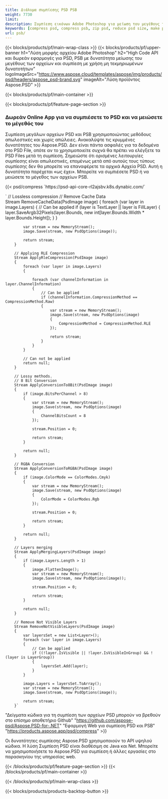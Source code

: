```yaml
---
title: Διάλυμα συμπίεσης PSD PSB
weight: 7730
limit: 
description: Συμπίεση εικόνων Adobe Photoshop για μείωση του μεγέθους των αρχείων
keywords: [compress psd, compress psb, zip psd, reduce psd size, make psd smaller, remove unnecessary psd data, remove odd psd layers]
url: psb/
---
```

{{< blocks/products/pf/main-wrap-class >}}
{{< blocks/products/pf/upper-banner h1="Λύση μορφής αρχείου Adobe Photoshop" h2="High Code API και δωρεάν εφαρμογές για PSD, PSB με δυνατότητα μείωσης του μεγέθους των αρχείων και συμπίεση με χρήση μη τεκμηριωμένων δυνατοτήτων" logoImageSrc="https://www.aspose.cloud/templates/aspose/img/products/psd/headers/aspose_psd-brand.svg" imageAlt="Λύση προϊόντος Aspose.PSD" >}}

{{< blocks/products/pf/main-container >}}

{{< blocks/products/pf/feature-page-section >}}
<h3 class="headingpdleft">Δωρεάν Online App για να συμπιέσετε το PSD και να μειώσετε το μέγεθός του</h3>
<p>Συμπίεση μεγάλων αρχείων PSD και PSB χρησιμοποιώντας μεθόδους απωλεστικές και χωρίς απώλειες. Ανακαλύψτε τις κρυμμένες δυνατότητες του Aspose.PSD. Δεν είναι πάντα ασφαλές για τα δεδομένα στο PSD File, οπότε αν το χρησιμοποιείτε συχνά θα πρέπει να ελέγξετε τα PSD Files μετά τη συμπίεση. Σημειώστε ότι ορισμένες λειτουργίες συμπίεσης είναι απωλεστικές, επομένως μετά από αυτούς τους τύπους συμπίεσης δεν θα μπορείτε να επαναφέρετε τα αρχικά Αρχεία PSD. Αυτή η δυνατότητα παρέχεται «ως έχει». Μπορείτε να συμπιέσετε PSD ή να μειώσετε το μέγεθος των αρχείων PSB.</p>
{{< psd/compress `https://psd-api-core-rl2ajsbv.k8s.dynabic.com/` 

`      // Lossless compression
        // Remove Cache Data			
        Stream RemoveCacheData(PsdImage image)
        {
            foreach (var layer in image.Layers)
            {
                // Can be applied
                if (layer is TextLayer || layer is FillLayer)
                {
                    layer.SaveArgb32Pixels(layer.Bounds, new int[layer.Bounds.Width * layer.Bounds.Height]);
                }
            }

            var stream = new MemoryStream();
            image.Save(stream, new PsdOptions(image));

            return stream;
        }

        // Applying RLE Compression
        Stream ApplyRleCompression(PsdImage image)
        {
            foreach (var layer in image.Layers)
            {

                foreach (var channelInformation in layer.ChannelInformation)
                {
                    // Can be applied
                    if (channelInformation.CompressionMethod == CompressionMethod.Raw)
                    {
                        var stream = new MemoryStream();
                        image.Save(stream, new PsdOptions(image)
                        {
                            CompressionMethod = CompressionMethod.RLE
                        });

                        return stream;
                    }
                }
            }

            // Can not be applied
            return null;
        }

        // Lossy methods.
        // 8 Bit Conversion
        Stream ApplyConversionTo8Bit(PsdImage image)
        {
            if (image.BitsPerChannel > 8)
            {
                var stream = new MemoryStream();
                image.Save(stream, new PsdOptions(image)
                {
                    ChannelBitsCount = 8
                });

                stream.Position = 0;

                return stream;
            }

            return null;
        }
       
        // RGBA Conversion
        Stream ApplyConversionToRGBA(PsdImage image)
        {
            if (image.ColorMode == ColorModes.Cmyk)
            {
                var stream = new MemoryStream();
                image.Save(stream, new PsdOptions(image)
                {
                    ColorMode = ColorModes.Rgb
                });

                stream.Position = 0;

                return stream;
            }

            return null;
        }

        // Layers merging
        Stream ApplyMergingLayers(PsdImage image)
        {
            if (image.Layers.Length > 1)
            {
                image.FlattenImage();
                var stream = new MemoryStream();
                image.Save(stream, new PsdOptions(image));

                stream.Position = 0;

                return stream;
            }

            return null;
        }

        // Remove Not Visible Layers
        Stream RemoveNotVisibleLayers(PsdImage image)
        {
            var layersSet = new List<Layer>();
            foreach (var layer in image.Layers)
            {
                // Can be applied
                if ((!layer.IsVisible || !layer.IsVisibleInGroup) && !(layer is LayerGroup))
                {
                    layersSet.Add(layer);
                }
            }

            image.Layers = layersSet.ToArray();
            var stream = new MemoryStream();
            image.Save(stream, new PsdOptions(image));

            return stream;
        }` 
"Δείγματα κώδικα για τη συμπίεση των αρχείων PSD μπορούν να βρεθούν στο επίσημο αποθετήριο Github"  "https://github.com/aspose-psd/Aspose.PSD-for-.NET" 
"Εφαρμογή Web για συμπίεση PSD και PSB" "https://products.aspose.app/psd/compress" >}}
<p>Οι δυνατότητες συμπίεσης Aspose.PSD χρησιμοποιούν το API υψηλού κώδικα. Η λύση Συμπίεση PSD είναι διαθέσιμη σε Java και Net. Μπορείτε να χρησιμοποιήσετε το Aspose.PSD για συμπίεση ή άλλες εργασίες στο παρασκηνίου της υπηρεσίας web.</p>
{{< /blocks/products/pf/feature-page-section >}}
{{< /blocks/products/pf/main-container >}}


{{< /blocks/products/pf/main-wrap-class >}}

{{< blocks/products/products-backtop-button >}}
